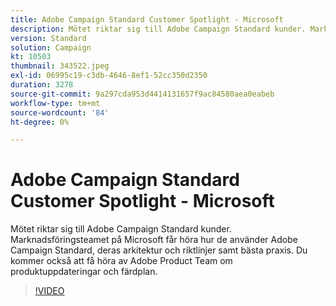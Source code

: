 ```yaml
---
title: Adobe Campaign Standard Customer Spotlight - Microsoft
description: Mötet riktar sig till Adobe Campaign Standard kunder. Marknadsföringsteamet på Microsoft får höra om hur de använder Adobe Campaign Standard.
version: Standard
solution: Campaign
kt: 10503
thumbnail: 343522.jpeg
exl-id: 06995c19-c3db-4646-8ef1-52cc350d2350
duration: 3278
source-git-commit: 9a297cda953d4414131657f9ac84580aea0eabeb
workflow-type: tm+mt
source-wordcount: '84'
ht-degree: 0%

---
```


# Adobe Campaign Standard Customer Spotlight - Microsoft

Mötet riktar sig till Adobe Campaign Standard kunder. Marknadsföringsteamet på Microsoft får höra hur de använder Adobe Campaign Standard, deras arkitektur och riktlinjer samt bästa praxis. Du kommer också att få höra av Adobe Product Team om produktuppdateringar och färdplan.

>[!VIDEO](https://video.tv.adobe.com/v/343522/?quality=12&learn=on)
